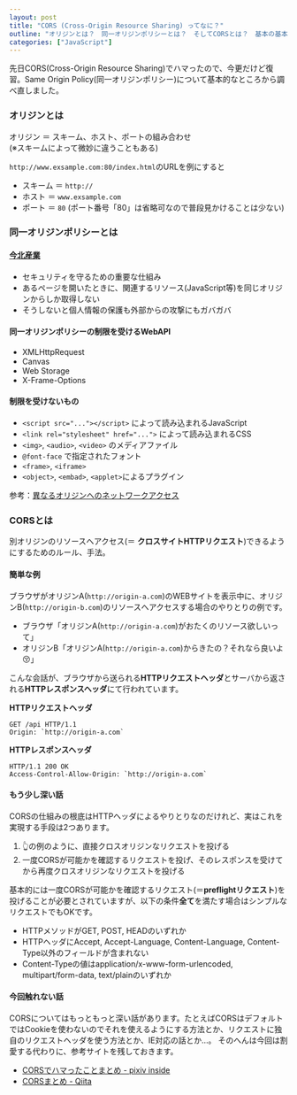 ```yaml
---
layout: post
title: "CORS (Cross-Origin Resource Sharing) ってなに？"
outline: "オリジンとは？　同一オリジンポリシーとは？　そしてCORSとは？　基本の基本と関連用語をまとめて復習したら、意外と知らなかったことがちらほらありました。"
categories: ["JavaScript"]
---
```


先日CORS(Cross-Origin Resource Sharing)でハマったので、今更だけど復習。Same Origin Policy(同一オリジンポリシー)について基本的なところから調べ直しました。

### オリジンとは

オリジン ＝ スキーム、ホスト、ポートの組み合わせ  
(※スキームによって微妙に違うこともある)

`http://www.exsample.com:80/index.html`のURLを例にすると

- スキーム ＝ `http://`
- ホスト ＝ `www.exsample.com`
- ポート ＝ `80` (ポート番号「80」は省略可なので普段見かけることは少ない)

### 同一オリジンポリシーとは

<h4><a href="http://dic.nicovideo.jp/a/%E4%BB%8A%E5%8C%97%E7%94%A3%E6%A5%AD" target="\_blank">今北産業</a></h4>

- セキュリティを守るための重要な仕組み
- あるページを開いたときに、関連するリソース(JavaScript等)を同じオリジンからしか取得しない
- そうしないと個人情報の保護も外部からの攻撃にもガバガバ


#### 同一オリジンポリシーの制限を受けるWebAPI

- XMLHttpRequest
- Canvas
- Web Storage
- X-Frame-Options

#### 制限を受けないもの
- `<script src="..."></script>` によって読み込まれるJavaScript
- `<link rel="stylesheet" href="...">` によって読み込まれるCSS
- `<img>`, `<audio>`, `<video>` のメディアファイル
- `@font-face` で指定されたフォント
- `<frame>`, `<iframe>`
- `<object>`, `<embad>`, `<applet>`によるプラグイン

参考：[異なるオリジンへのネットワークアクセス](https://developer.mozilla.org/ja/docs/Web/Security/Same-origin_policy#Cross-origin_network_access)



### CORSとは

別オリジンのリソースへアクセス(＝ **クロスサイトHTTPリクエスト**)できるようにするためのルール、手法。

#### 簡単な例
ブラウザがオリジンA(`http://origin-a.com`)のWEBサイトを表示中に、オリジンB(`http://origin-b.com`)のリソースへアクセスする場合のやりとりの例です。

- ブラウザ「オリジンA(`http://origin-a.com`)がおたくのリソース欲しいって」
- オリジンB「オリジンA(`http://origin-a.com`)からきたの？それなら良いよ:kissing_closed_eyes:」

こんな会話が、ブラウザから送られる**HTTPリクエストヘッダ**とサーバから返される**HTTPレスポンスヘッダ**にて行われています。

**HTTPリクエストヘッダ**
```
GET /api HTTP/1.1
Origin: `http://origin-a.com`
```

**HTTPレスポンスヘッダ**
```
HTTP/1.1 200 OK
Access-Control-Allow-Origin: `http://origin-a.com`
```


#### もう少し深い話
CORSの仕組みの根底はHTTPヘッダによるやりとりなのだけれど、実はこれを実現する手段は2つあります。

1. :point_up_2:の例のように、直接クロスオリジンなリクエストを投げる
2. 一度CORSが可能かを確認するリクエストを投げ、そのレスポンスを受けてから再度クロスオリジンなリクエストを投げる

基本的には一度CORSが可能かを確認するリクエスト(＝**preflightリクエスト**)を投げることが必要とされていますが、以下の条件**全て**を満たす場合はシンプルなリクエストでもOKです。

- HTTPメソッドがGET, POST, HEADのいずれか
- HTTPヘッダにAccept, Accept-Language, Content-Language, Content-Type以外のフィールドが含まれない
- Content-Typeの値はapplication/x-www-form-urlencoded, multipart/form-data, text/plainのいずれか

#### 今回触れない話
CORSについてはもっともっと深い話があります。たとえばCORSはデフォルトではCookieを使わないのでそれを使えるようにする方法とか、リクエストに独自のリクエストヘッダを使う方法とか、IE対応の話とか…。
そのへんは今回は割愛する代わりに、参考サイトを残しておきます。

- [CORSでハマったことまとめ - pixiv inside](http://inside.pixiv.net/entry/2014/12/16/181804)
- [CORSまとめ - Qiita](http://qiita.com/tomoyukilabs/items/81698edd5812ff6acb34)
